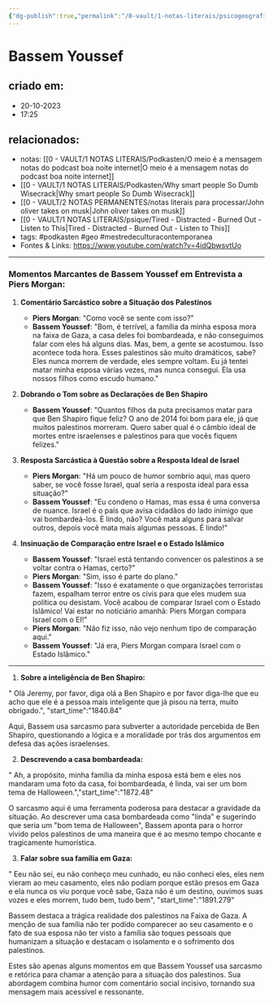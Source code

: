 ```yaml
---
{"dg-publish":true,"permalink":"/0-vault/1-notas-literais/psicogeografia/momentos-marcantes-de-bassem-youssef-em-entrevista-a-piers-morgan/","tags":["podkasten","geo","mestredeculturacontemporanea"],"dgHomeLink":true,"dgShowLocalGraph":true,"dgShowFileTree":true,"dgEnableSearch":true,"noteIcon":""}
---
```


# Bassem Youssef

## criado em: 
- 20-10-2023
- 17:25
## relacionados:
- notas: [[0 - VAULT/1 NOTAS LITERAIS/Podkasten/O meio é a mensagem notas do podcast boa noite internet\|O meio é a mensagem notas do podcast boa noite internet]]
- [[0 - VAULT/1 NOTAS LITERAIS/Podkasten/Why smart people So Dumb Wisecrack\|Why smart people So Dumb Wisecrack]]
- [[0 - VAULT/2 NOTAS PERMANENTES/notas literais para processar/John oliver takes on musk\|John oliver takes on musk]]
- [[0 - VAULT/1 NOTAS LITERAIS/psique/Tired -  Distracted - Burned Out - Listen to This\|Tired -  Distracted - Burned Out - Listen to This]]
- tags: #podkasten #geo #mestredeculturacontemporanea 
- Fontes & Links: https://www.youtube.com/watch?v=4idQbwsvtUo
---
### Momentos Marcantes de Bassem Youssef em Entrevista a Piers Morgan:

1. **Comentário Sarcástico sobre a Situação dos Palestinos**
   - **Piers Morgan**: "Como você se sente com isso?"
   - **Bassem Youssef**: "Bom, é terrível, a família da minha esposa mora na faixa de Gaza, a casa deles foi bombardeada, e não conseguimos falar com eles há alguns dias. Mas, bem, a gente se acostumou. Isso acontece toda hora. Esses palestinos são muito dramáticos, sabe? Eles nunca morrem de verdade, eles sempre voltam. Eu já tentei matar minha esposa várias vezes, mas nunca consegui. Ela usa nossos filhos como escudo humano."

2. **Dobrando o Tom sobre as Declarações de Ben Shapiro**
   - **Bassem Youssef**: "Quantos filhos da puta precisamos matar para que Ben Shapiro fique feliz? O ano de 2014 foi bom para ele, já que muitos palestinos morreram. Quero saber qual é o câmbio ideal de mortes entre israelenses e palestinos para que vocês fiquem felizes."

3. **Resposta Sarcástica à Questão sobre a Resposta Ideal de Israel**
   - **Piers Morgan**: "Há um pouco de humor sombrio aqui, mas quero saber, se você fosse Israel, qual seria a resposta ideal para essa situação?"
   - **Bassem Youssef**: "Eu condeno o Hamas, mas essa é uma conversa de nuance. Israel é o país que avisa cidadãos do lado inimigo que vai bombardeá-los. É lindo, não? Você mata alguns para salvar outros, depois você mata mais algumas pessoas. É lindo!"

4. **Insinuação de Comparação entre Israel e o Estado Islâmico**
   - **Bassem Youssef**: "Israel está tentando convencer os palestinos a se voltar contra o Hamas, certo?"
   - **Piers Morgan**: "Sim, isso é parte do plano."
   - **Bassem Youssef**: "Isso é exatamente o que organizações terroristas fazem, espalham terror entre os civis para que eles mudem sua política ou desistam. Você acabou de comparar Israel com o Estado Islâmico! Vai estar no noticiário amanhã: Piers Morgan compara Israel com o EI!"
   - **Piers Morgan**: "Não fiz isso, não vejo nenhum tipo de comparação aqui."
   - **Bassem Youssef**: "Já era, Piers Morgan compara Israel com o Estado Islâmico."


---


1. **Sobre a inteligência de Ben Shapiro:** 
   > 
 " Olá Jeremy, por favor, diga olá a Ben Shapiro e por favor diga-lhe que eu acho que ele é a pessoa mais inteligente que já pisou na terra, muito obrigado.", "start_time":"1840.84"  
    
   Aqui, Bassem usa sarcasmo para subverter a autoridade percebida de Ben Shapiro, questionando a lógica e a moralidade por trás dos argumentos em defesa das ações israelenses.

2. **Descrevendo a casa bombardeada:** 
   > 
 " Ah, a propósito, minha família da minha esposa está bem e eles nos mandaram uma foto da casa, foi bombardeada, é linda, vai ser um bom tema de Halloween.","start_time":"1872.48"  
    
   O sarcasmo aqui é uma ferramenta poderosa para destacar a gravidade da situação. Ao descrever uma casa bombardeada como "linda" e sugerindo que seria um "bom tema de Halloween", Bassem aponta para o horror vivido pelos palestinos de uma maneira que é ao mesmo tempo chocante e tragicamente humorística.

3. **Falar sobre sua família em Gaza:** 
   > 
 " Eeu não sei, eu não conheço meu cunhado, eu não conheci eles, eles nem vieram ao meu casamento, eles não podiam porque estão presos em Gaza e ela nunca os viu porque você sabe, Gaza não é um destino, ouvimos suas vozes e eles morrem, tudo bem, tudo bem", "start_time":"1891.279"  
    
   Bassem destaca a trágica realidade dos palestinos na Faixa de Gaza. A menção de sua família não ter podido comparecer ao seu casamento e o fato de sua esposa não ter visto a família são toques pessoais que humanizam a situação e destacam o isolamento e o sofrimento dos palestinos.

Estes são apenas alguns momentos em que Bassem Youssef usa sarcasmo e retórica para chamar a atenção para a situação dos palestinos. Sua abordagem combina humor com comentário social incisivo, tornando sua mensagem mais acessível e ressonante.